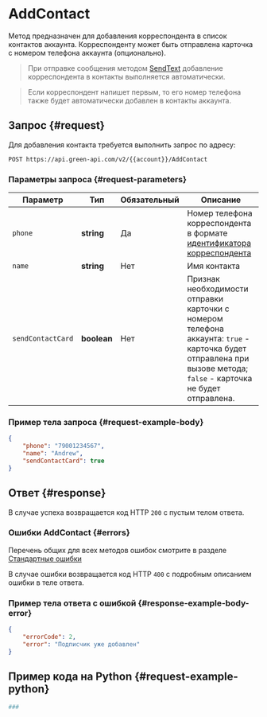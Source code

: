 # AddContact

Метод предназначен для добавления корреспондента в список контактов аккаунта. Корреспонденту может быть отправлена карточка с номером телефона аккаунта (опционально).

>При отправке сообщения методом [SendText](../sending/send-text.md#cus) добавление корреспондента в контакты выполняется автоматически.

>Если корреспондент напишет первым, то его номер телефона также будет автоматически добавлен в контакты аккаунта.

## Запрос {#request}

Для добавления контакта требуется выполнить запрос по адресу:
```
POST https://api.green-api.com/v2/{{account}}/AddContact
```

### Параметры запроса {#request-parameters}

Параметр | Тип | Обязательный | Описание
----- | ----- | ----- | -----
`phone` | **string** | Да | Номер телефона корреспондента в формате [идентификатора корреспондента](../chat-id.md#cus)
`name` | **string** | Нет | Имя контакта
`sendContactCard` | **boolean** | Нет | Признак необходимости отправки карточки с номером телефона аккаунта: `true` - карточка будет отправлена при вызове метода; `false` - карточка не будет отправлена.

### Пример тела запроса {#request-example-body}

```json
{
    "phone": "79001234567",
    "name": "Andrew",
    "sendContactCard": true
}
```

## Ответ {#response}

В случае успеха возвращается код HTTP `200` с пустым телом ответа. 

### Ошибки AddContact {#errors}

Перечень общих для всех методов ошибок смотрите в разделе [Стандартные ошибки](../common-errors.md)

В случае ошибки возвращается код HTTP `400` с подробным описанием ошибки в теле ответа.

### Пример тела ответа с ошибкой {#response-example-body-error}

```json
{
    "errorCode": 2,
    "error": "Подписчик уже добавлен"
}
```

## Пример кода на Python  {#request-example-python}

```python
###
```